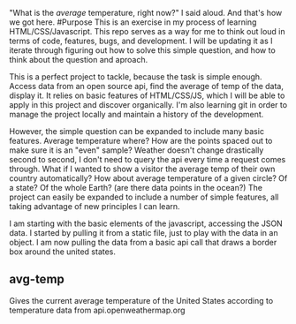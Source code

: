 "What is the *average* temperature, right now?" I said aloud. And that's how we got here.
#Purpose
This is an exercise in my process of learning HTML/CSS/Javascript.
This repo serves as a way for me to think out loud in terms of code, features, bugs, and development. I will be updating it as I iterate through figuring out how to solve this simple question, and how to think about the question and aproach.

This is a perfect project to tackle, because the task is simple enough. Access data from an open source api, find the average of temp of the data, display it. It relies on basic features of HTML/CSS/JS, which I will be able to apply in this project and discover organically. I'm also learning git in order to manage the project locally and maintain a history of the development.

However, the simple question can be expanded to include many basic features. Average temperature where? How are the points spaced out to make sure it is an "even" sample? Weather doesn't change drastically second to second, I don't need to query the api every time a request comes through. What if I wanted to show a visitor the average temp of their own country automatically? How about average temperature of a given circle? Of a state? Of the whole Earth? (are there data points in the ocean?)
The project can easily be expanded to include a number of simple features, all taking advantage of new principles I can learn.

I am starting with the basic elements of the javascript, accessing the JSON data. I started by pulling it from a static file, just to play with the data in an object. I am now pulling the data from a basic api call that draws a border box around the united states.

## avg-temp
Gives the current average temperature of the United States according to temperature data from api.openweathermap.org
